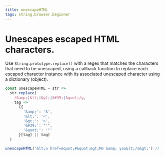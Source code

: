 ```yaml
---
title: unescapeHTML
tags: string,browser,beginner
---
```


# Unescapes escaped HTML characters.

Use `String.prototype.replace()` with a regex that matches the characters that need to be unescaped, using a callback function to replace each escaped character instance with its associated unescaped character using a dictionary (object).

```js
const unescapeHTML = str =>
  str.replace(
    /&amp;|&lt;|&gt;|&#39;|&quot;/g,
    tag =>
      ({
        '&amp;': '&',
        '&lt;': '<',
        '&gt;': '>',
        '&#39;': "'",
        '&quot;': '"'
      }[tag] || tag)
  )
```

```js
unescapeHTML('&lt;a href=&quot;#&quot;&gt;Me &amp; you&lt;/a&gt;') // '<a href="#">Me & you</a>'
```
